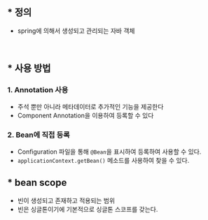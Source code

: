 ## * 정의
- spring에 의해서 생성되고 관리되는 자바 객체 

<br/>

## * 사용 방법
### 1. Annotation 사용
- 주석 뿐만 아니라 메타데이터로 추가적인 기능을 제공한다
- Component Annotation을 이용하여 등록할 수 있다 

### 2. Bean에 직접 등록
- Configuration 파일을 통해 ```@Bean```을 표시하여 등록하여 사용할 수 있다. 
- ```applicationContext.getBean()``` 메소드를 사용하여 찾을 수 있다. 
## * bean scope
- 빈이 생성되고 존재하고 적용되는 범위
- 빈은 싱글톤이기에 기본적으로 싱글톤 스코프를 갖는다. 